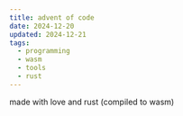 ```yaml
---
title: advent of code
date: 2024-12-20
updated: 2024-12-21
tags:
  - programming
  - wasm
  - tools
  - rust
---
```


made with love and rust (compiled to wasm)

<script src="./adventofcode/bootstrap.js"></script>
<link href="./adventofcode.css" rel="stylesheet" type="text/css">
<div id="adventofcode"></div>

